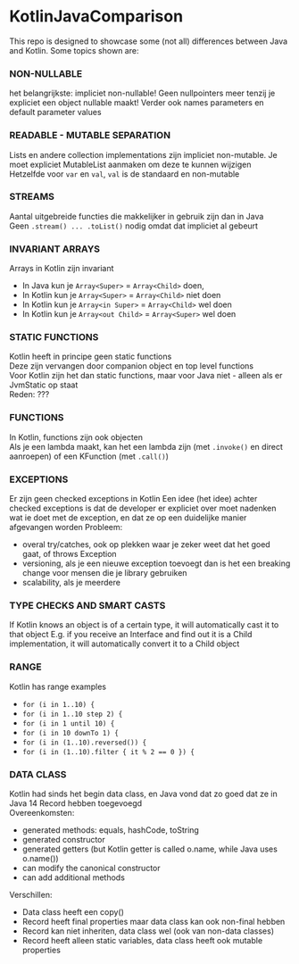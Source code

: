 # KotlinJavaComparison

This repo is designed to showcase some (not all) differences between Java and Kotlin. Some topics shown are:

### NON-NULLABLE

het belangrijkste: impliciet non-nullable!
Geen nullpointers meer tenzij je expliciet een object nullable maakt!
Verder ook names parameters en default parameter values

### READABLE - MUTABLE SEPARATION

Lists en andere collection implementations zijn impliciet non-mutable. Je moet expliciet MutableList aanmaken om deze te
kunnen wijzigen  
Hetzelfde voor `var` en `val`, `val` is de standaard en non-mutable

### STREAMS

Aantal uitgebreide functies die makkelijker in gebruik zijn dan in Java  
Geen `.stream() ... .toList()` nodig omdat dat impliciet al gebeurt

### INVARIANT ARRAYS

Arrays in Kotlin zijn invariant

- In Java kun je `Array<Super>` = `Array<Child>` doen,
- In Kotlin kun je `Array<Super>` = `Array<Child>` niet doen
- In Kotlin kun je `Array<in Super>` = `Array<Child>` wel doen
- In Kotlin kun je `Array<out Child>` = `Array<Super>` wel doen

### STATIC FUNCTIONS

Kotlin heeft in principe geen static functions  
Deze zijn vervangen door companion object en top level functions  
Voor Kotlin zijn het dan static functions, maar voor Java niet - alleen als er JvmStatic op staat  
Reden: ???

### FUNCTIONS

In Kotlin, functions zijn ook objecten  
Als je een lambda maakt, kan het een lambda zijn (met `.invoke()` en direct aanroepen) of een KFunction (met `.call()`)

### EXCEPTIONS

Er zijn geen checked exceptions in Kotlin
Een idee (het idee) achter checked exceptions is dat de developer er expliciet over moet nadenken wat ie doet met de
exception, en dat ze op een duidelijke manier afgevangen worden
Probleem:

- overal try/catches, ook op plekken waar je zeker weet dat het goed gaat, of throws Exception
- versioning, als je een nieuwe exception toevoegt dan is het een breaking change voor mensen die je library gebruiken
- scalability, als je meerdere

### TYPE CHECKS AND SMART CASTS

If Kotlin knows an object is of a certain type, it will automatically cast it to that object
E.g. if you receive an Interface and find out it is a Child implementation, it will automatically convert it to a Child
object

### RANGE

Kotlin has range examples

- `for (i in 1..10) {`
- `for (i in 1..10 step 2) {`
- `for (i in 1 until 10) {`
- `for (i in 10 downTo 1) {`
- `for (i in (1..10).reversed()) {`
- `for (i in (1..10).filter { it % 2 == 0 }) {`

### DATA CLASS

Kotlin had sinds het begin data class, en Java vond dat zo goed dat ze in Java 14 Record hebben toegevoegd  
Overeenkomsten:

- generated methods: equals, hashCode, toString
- generated constructor
- generated getters (but Kotlin getter is called o.name, while Java uses o.name())
- can modify the canonical constructor
- can add additional methods

Verschillen:

- Data class heeft een copy()
- Record heeft final properties maar data class kan ook non-final hebben
- Record kan niet inheriten, data class wel (ook van non-data classes)
- Record heeft alleen static variables, data class heeft ook mutable properties

